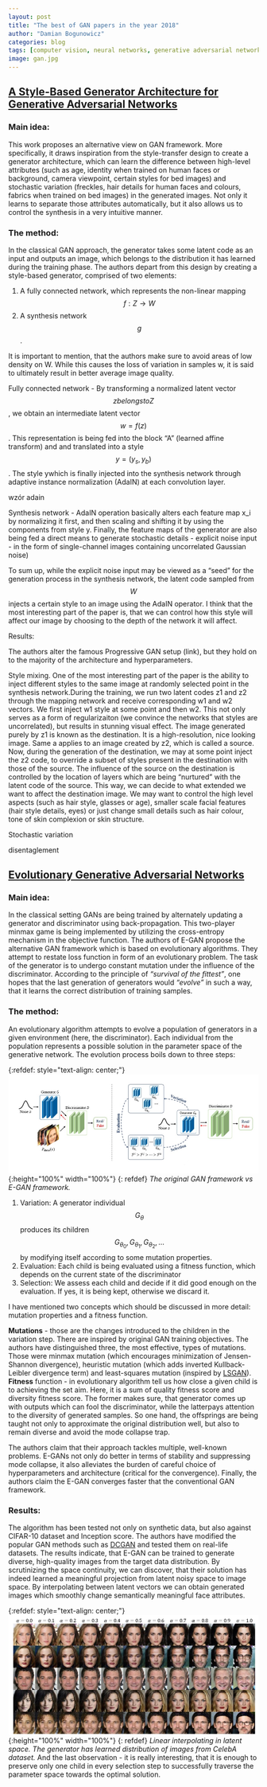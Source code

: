 ```yaml
---
layout: post
title: "The best of GAN papers in the year 2018"
author: "Damian Bogunowicz"
categories: blog
tags: [computer vision, neural networks, generative adversarial networks]
image: gan.jpg
---
```


## [A Style-Based Generator Architecture for Generative Adversarial Networks](https://arxiv.org/pdf/1812.04948.pdf)


### Main idea:

This work proposes an alternative view on GAN framework. More specifically, it draws inspiration from the style-transfer design to create a generator architecture, which can learn the difference between high-level attributes (such as age, identity when trained on human faces or background, camera viewpoint, certain styles for bed images) and stochastic variation (freckles, hair details for human faces and colours, fabrics when trained on bed images) in the generated images. Not only it learns to separate those attributes automatically, but it also allows us to control the synthesis in a very intuitive manner.

### The method:

In the classical GAN approach, the generator takes some latent code as an input and outputs an image, which belongs to the distribution it has learned during the training phase. The authors depart from this design by creating a style-based generator, comprised of two elements: 
1. A fully connected network, which represents the non-linear mapping $$f: Z \rightarrow W$$ 
2. A synthesis network $$g$$. 


It is important to mention, that the authors make sure to avoid areas of low density on W. While this causes the loss of variation in samples w, it is said to ultimately result in better average image quality.

Fully connected network - By transforming a normalized latent vector $$z belongs to Z$$, we obtain an intermediate latent vector $$ w = f(z) $$. This representation is being fed into the block “A” (learned affine transform) and and translated into a style $$y =(y_s,y_b)$$. The style ywhich is finally injected into the synthesis network through adaptive instance normalization (AdaIN) at each convolution layer.

wzór adain

Synthesis network - AdaIN operation basically alters each feature map x_i by normalizing it first, and then scaling and shifting it by using the components from style y. 
Finally, the feature maps of the generator are also being fed a direct means to generate stochastic details - explicit noise input - in the form of single-channel images containing uncorrelated Gaussian noise)

To sum up, while the explicit noise input may be viewed as a “seed” for the generation process in the synthesis network, the latent code sampled from $$W$$ injects a certain style to an image using the AdaIN operator. I think that the most interesting part of the paper is, that we can control how this style will affect our image by choosing to the depth of the network it will affect.

Results:


The authors alter the famous Progressive GAN setup (link), but they hold on to the majority of the architecture and hyperparameters.

Style mixing. 
One of the most interesting part of the paper is the ability to inject different styles to the same image at randomly selected point in the synthesis network.During the training, we run two latent codes z1 and z2 through the mapping network and receive corresponding w1 and w2 vectors. We first inject w1 style at some point and then w2. This not only serves as a form of regularizaiton (we convince the networks that styles are uncorrelated), but results in stunning visual effect. 
The image generated purely by z1 is known as the destination. It is a high-resolution, nice looking image. Same a applies to an image created by z2, which is called a source. Now, during the generation of the destination, we may at some point inject the z2 code, to override a subset of styles present in the destination with those of the source. The influence of the source on the destination is controlled by the location of layers which are being “nurtured” with the latent code of the source. This way, we can decide to what extended we want to affect the destination image. We may want to control the high level aspects (such as hair style, glasses or age), smaller scale facial features (hair style details, eyes) or just change small details such as hair colour, tone of skin complexion or skin structure.

Stochastic variation

disentaglement


## [Evolutionary Generative Adversarial Networks](https://arxiv.org/abs/1803.00657)

### Main idea:
In the classical setting GANs are being trained by alternately updating a generator and discriminator using back-propagation. This two-player minmax game is being implemented by utilizing the cross-entropy mechanism in the objective function. 
The authors of E-GAN propose the alternative GAN framework which is based on evolutionary algorithms. They attempt to restate loss function in form of an evolutionary problem. The task of the generator is to undergo constant mutation under the influence of the discriminator. According to the principle of <em>“survival of the fittest”</em>, one hopes that the last generation of generators would <em>“evolve”</em> in such a way, that it learns the correct distribution of training samples.

### The method:
An evolutionary algorithm attempts to evolve a population of generators in a given environment (here, the discriminator). Each individual from the population represents a possible solution in the parameter space of the generative network. The evolution process boils down to three steps:

{:refdef: style="text-align: center;"}
![alt text](https://raw.githubusercontent.com/dtransposed/dtransposed.github.io/master/assets/4/1.jpg){:height="100%" width="100%"}
{: refdef}
<em>The original GAN framework vs E-GAN framework.</em>


1. Variation: A generator individual $$G_{\theta}$$ produces its children $$G_{\theta_{0}}, G_{\theta_{1}}, G_{\theta_{2}}, ...$$ by modifying itself according to some mutation properties.
2. Evaluation: Each child is being evaluated using a fitness function, which depends on the current state of the discriminator
3. Selection: We assess each child and decide if it did good enough on the evaluation. If yes, it is being kept, otherwise we discard it.

I have mentioned two concepts which should be discussed in more detail: mutation properties and a fitness function.

__Mutations__ - those are the changes introduced to the children in the variation step. There are inspired by original GAN training objectives. The authors have distinguished three, the most effective, types of mutations. Those were minmax mutation (which encourages minimization of Jensen-Shannon divergence), heuristic mutation (which adds inverted Kullback-Leibler divergence term) and least-squares mutation (inspired by [LSGAN](https://arxiv.org/abs/1611.04076)).
__Fitness__ function - in evolutionary algorithm tell us how close a given  child is to achieving the set aim. Here, it is a sum of quality fitness score and diversity fitness score. The former makes sure, that generator comes up with outputs which can fool the discriminator, while the latterpays attention to the diversity of generated samples. 
So one hand, the offsprings are being taught not only to approximate the original distribution well, but also to remain diverse and avoid the mode collapse trap.

The authors claim that their approach tackles multiple, well-known problems. E-GANs not only do better in terms of stability and suppressing mode collapse, it also alleviates the burden of careful choice of hyperparameters and architecture (critical for the convergence). 
Finally, the authors claim the E-GAN converges faster that the conventional GAN framework.

### Results:
The algorithm has been tested not only on synthetic data, but also against CIFAR-10 dataset and Inception score. The authors have modified the popular GAN methods such as [DCGAN](https://arxiv.org/abs/1511.06434) and tested them on real-life datasets. The results indicate, that  E-GAN can be trained to generate diverse, high-quality images from the target data distribution. By scrutinizing the space continuity, we can discover, that their solution has indeed learned a meaningful projection from latent noisy space to image space. By interpolating between latent vectors we can obtain generated images which smoothly change semantically meaningful face attributes.

{:refdef: style="text-align: center;"}
![alt text](https://raw.githubusercontent.com/dtransposed/dtransposed.github.io/master/assets/4/2.jpg){:height="100%" width="100%"}
{: refdef}
<em>Linear interpolating in latent space. The generator has learned distribution of images from CelebA dataset.</em>
And the last observation - it is really interesting, that it is enough to preserve only one child in every selection step to successfully traverse the parameter space towards the optimal solution.

